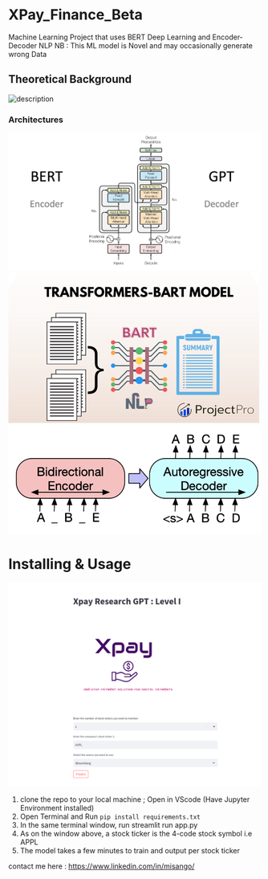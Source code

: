 # XPay_Finance_Beta
Machine Learning Project that uses BERT Deep Learning and Encoder-Decoder NLP
NB : This ML model is Novel and may occasionally generate wrong Data

## Theoretical Background 
![description](img4.jpg)
### Architectures 
![description](images/BERT.png)
![description](images/BART.png)
![description](images/over_view.png)

# Installing & Usage
![description](images/cover_image.png)
1. clone the repo to your local machine ; Open in VScode (Have Jupyter Environment installed)
2. Open Terminal and Run `pip install requirements.txt`
3. In the same terminal window, run streamlit run app.py
4. As on the window above, a stock ticker is the 4-code stock symbol i.e APPL
5. The model takes a few minutes to train and output per stock ticker

contact me here : https://www.linkedin.com/in/misango/